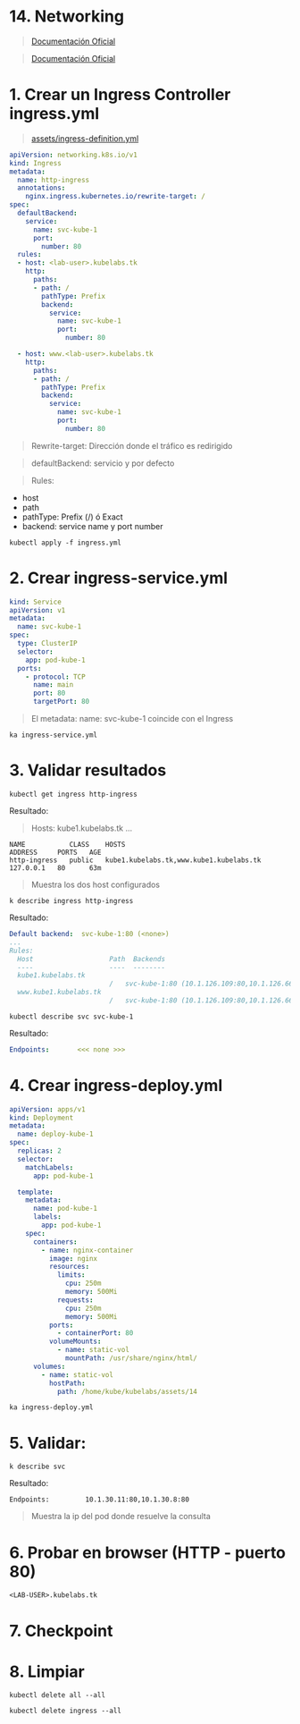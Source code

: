 # 14. Networking <!-- omit in TOC -->

> [Documentación Oficial](https://kubernetes.io/docs/concepts/cluster-administration/networking/)



> [Documentación Oficial](https://kubernetes.io/docs/concepts/services-networking/ingress/)
# 1. Crear un Ingress Controller ingress.yml

> [assets/ingress-definition.yml](./assets/ingress-definition.yml)


```yaml
apiVersion: networking.k8s.io/v1
kind: Ingress
metadata:
  name: http-ingress
  annotations:
    nginx.ingress.kubernetes.io/rewrite-target: /
spec:
  defaultBackend:
    service:
      name: svc-kube-1
      port:
        number: 80
  rules:
  - host: <lab-user>.kubelabs.tk
    http:
      paths:
      - path: /
        pathType: Prefix
        backend:
          service:
            name: svc-kube-1
            port:
              number: 80

  - host: www.<lab-user>.kubelabs.tk
    http:
      paths:
      - path: /
        pathType: Prefix
        backend:
          service:
            name: svc-kube-1
            port:
              number: 80
```

> Rewrite-target: Dirección donde el tráfico es redirigido

> defaultBackend: servicio y por defecto

> Rules:
  - host
  - path
  - pathType: Prefix (/) ó Exact
  - backend: service name y port number

```vim
kubectl apply -f ingress.yml
```

# 2. Crear ingress-service.yml
```yaml
kind: Service
apiVersion: v1
metadata:
  name: svc-kube-1
spec:
  type: ClusterIP
  selector:
    app: pod-kube-1
  ports:
    - protocol: TCP
      name: main
      port: 80
      targetPort: 80
```

> El metadata:  name: svc-kube-1 coincide con el Ingress

```vim
ka ingress-service.yml
```

# 3. Validar resultados
```vim
kubectl get ingress http-ingress
```
Resultado:
> Hosts: kube1.kubelabs.tk ...
```
NAME           CLASS    HOSTS                                     ADDRESS     PORTS   AGE
http-ingress   public   kube1.kubelabs.tk,www.kube1.kubelabs.tk   127.0.0.1   80      63m
```
> Muestra los dos host configurados


```vim
k describe ingress http-ingress
```
Resultado:
```yaml
Default backend:  svc-kube-1:80 (<none>)
...
Rules:
  Host                   Path  Backends
  ----                   ----  --------
  kube1.kubelabs.tk
                         /   svc-kube-1:80 (10.1.126.109:80,10.1.126.66:80,10.1.126.69:80 + 1 more...)
  www.kube1.kubelabs.tk
                         /   svc-kube-1:80 (10.1.126.109:80,10.1.126.66:80,10.1.126.69:80 + 1 more...)
```

```vim
kubectl describe svc svc-kube-1
```
Resultado:
```yaml
Endpoints:       <<< none >>>
```

# 4. Crear ingress-deploy.yml
```yaml
apiVersion: apps/v1
kind: Deployment
metadata:
  name: deploy-kube-1
spec:
  replicas: 2
  selector:
    matchLabels:
      app: pod-kube-1

  template:
    metadata:
      name: pod-kube-1
      labels:
        app: pod-kube-1
    spec:
      containers:
        - name: nginx-container
          image: nginx
          resources:
            limits:
              cpu: 250m
              memory: 500Mi
            requests:
              cpu: 250m
              memory: 500Mi
          ports:
            - containerPort: 80
          volumeMounts:
            - name: static-vol
              mountPath: /usr/share/nginx/html/
      volumes:
        - name: static-vol
          hostPath:
            path: /home/kube/kubelabs/assets/14

```

```vim
ka ingress-deploy.yml
```

# 5. Validar:
```vim
k describe svc
```
Resultado:
```vim
Endpoints:         10.1.30.11:80,10.1.30.8:80
```
> Muestra la ip del pod donde resuelve la consulta

# 6. Probar en browser (HTTP - puerto 80)

```vim
<LAB-USER>.kubelabs.tk
```

# 7. Checkpoint
# 8. Limpiar
```k
kubectl delete all --all

kubectl delete ingress --all
```
